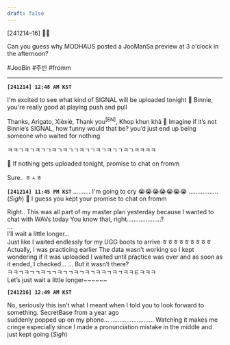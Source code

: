 ```yaml
---
draft: false
---
```

[241214–16] 🐣💭 

Can you guess why MODHAUS posted a JooManSa preview at 3 o'clock in the afternoon?

#JooBin #주빈 #fromm
___
**`[241214] 12:48 AM KST`**

I'm excited to see what kind of SIGNAL will be uploaded tonight
🫧 Binnie, you're really good at playing push and pull

Thanks, Arigato, Xièxiè, Thank you<sup>[EN]</sup>, Khop khun khâ
🫧 Imagine if it’s not Binnie’s SIGNAL, how funny would that be? you’d just end up being someone who waited for nothing

ㅋㅋㄱㅋㄱㅋㄱㄱㅋㄱㅋㄱㄱㅋㄱㄱㅋㄱㅋㄱㄱㅋㄱㅋㅋㅋㅋ

🫧 If nothing gets uploaded tonight, promise to chat on fromm

Sure.. ㅎㅅㅎ

**`[241214] 11:45 PM KST`**
……….
I'm going to cry
😭😭😭😭😭😭😭
……………..
(*Sigh*)
🫧 I guess you kept your promise to chat on fromm

Right.. This was all part of my master plan yesterday 
because I wanted to chat with WAVs today 
You know that, right………………..?  
…  
I’ll wait a little longer…  
Just like I waited endlessly for my UGG boots to arrive
ㅎㅎㅎㅎㅎㅎㅎㅎㅎ
Actually, I was practicing earlier
The data wasn’t working
so I kept wondering if it was uploaded
I waited until practice was over
and as soon as it ended, I checked…
… But it wasn’t there?  
ㅋㅋㄱㅋㄱㄱㅋㄱㄱㅋㄱㄱㅋㄱㅋㄱㅋㅋㄱㅋㄱㅋㅋㅌㅋㅋㅋ  
Let’s just wait a little longer~~~~~~

**`[241216] 12:49 AM KST`**

No, seriously
this isn’t what I meant when I told you to look forward to something.
SecretBase from a year ago  
suddenly popped up on my phone…
…………………….
Watching it makes me cringe 
especially since I made a pronunciation mistake in the middle
and just kept going 
(*Sigh*)